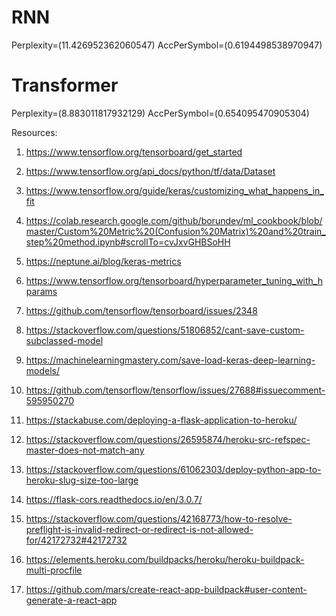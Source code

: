 # RNN

Perplexity=(11.426952362060547) AccPerSymbol=(0.6194498538970947)

# Transformer

Perplexity=(8.883011817932129) AccPerSymbol=(0.654095470905304)

Resources:

1. https://www.tensorflow.org/tensorboard/get_started
2. https://www.tensorflow.org/api_docs/python/tf/data/Dataset
3. https://www.tensorflow.org/guide/keras/customizing_what_happens_in_fit

4. https://colab.research.google.com/github/borundev/ml_cookbook/blob/master/Custom%20Metric%20(Confusion%20Matrix)%20and%20train_step%20method.ipynb#scrollTo=cvJxvGHBSoHH
5. https://neptune.ai/blog/keras-metrics

6. https://www.tensorflow.org/tensorboard/hyperparameter_tuning_with_hparams
7. https://github.com/tensorflow/tensorboard/issues/2348

8. https://stackoverflow.com/questions/51806852/cant-save-custom-subclassed-model
9. https://machinelearningmastery.com/save-load-keras-deep-learning-models/
10. https://github.com/tensorflow/tensorflow/issues/27688#issuecomment-595950270

11. https://stackabuse.com/deploying-a-flask-application-to-heroku/
12. https://stackoverflow.com/questions/26595874/heroku-src-refspec-master-does-not-match-any
13. https://stackoverflow.com/questions/61062303/deploy-python-app-to-heroku-slug-size-too-large

14. https://flask-cors.readthedocs.io/en/3.0.7/
15. https://stackoverflow.com/questions/42168773/how-to-resolve-preflight-is-invalid-redirect-or-redirect-is-not-allowed-for/42172732#42172732

16. https://elements.heroku.com/buildpacks/heroku/heroku-buildpack-multi-procfile
17. https://github.com/mars/create-react-app-buildpack#user-content-generate-a-react-app
